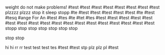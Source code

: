 weight do not make problems!
#test
#test
#test
#test
#test
#test
#test
#test
plzzzz
plzzz
stop it 
sleep
stopp
#te
#test
#test
#test
#test
#test
#te
#test
#tesq
#ange
For An
#test
#tes
#te
#tet
#tes
#test
#test
#test
#test
#test
#test
#test
#test
#test
#test
#test
#test
#test
#test
#test
#test
#test
#test
stopp
stop
stop
stop
stop
stop
stop

stop
stop


hi
hi
rr
rr
test
test
test
tes
#test
#test
stp
plz
plz
pl
#test
